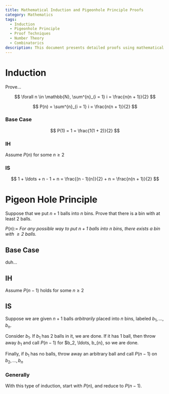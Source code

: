 ```yaml
---
title: Mathematical Induction and Pigeonhole Principle Proofs
category: Mathematics
tags:
  - Induction
  - Pigeonhole Principle
  - Proof Techniques
  - Number Theory
  - Combinatorics
description: This document presents detailed proofs using mathematical induction and the pigeonhole principle. It demonstrates the inductive proof for the sum of natural numbers and provides a step-by-step proof of the pigeonhole principle, emphasizing the general approach to inductive reasoning in mathematics.
---
```



# Induction

Prove...

$$
\forall n \in \mathbb{N}, \sum^{n}_{i = 1} i = \frac{n(n + 1)}{2}
$$

$$
P(n) = \sum^{n}_{i = 1} i = \frac{n(n + 1)}{2}
$$

### Base Case

$$
P(1) = 1 = \frac{1(1 + 2)}{2}
$$

### IH

Assume $P(n)$ for some $n \ge 2$

### IS

$$
1 + \ldots + n - 1 + n = \frac{(n - 1)(n)}{2} + n = \frac{n(n + 1)}{2}
$$

# Pigeon Hole Principle

Suppose that we put $n + 1$ balls into $n$ bins. Prove that there is a bin with at least $2$ balls.

$P(n) :=$ _For any possible way to put $n + 1$ balls into $n$ bins, there exists a bin with $\ge 2$ balls._

## Base Case

duh...

## IH

Assume $P(n - 1)$ holds for some $n \ge 2$

## IS

Suppose we are given $n + 1$ balls _arbitrarily_ placed into $n$ bins, labeled $b_1, \ldots, b_{n}$.

Consider $b_1$. If $b_1$ has 2 balls in it, we are done. If it has 1 ball, then throw away $b_1$ and call $P(n - 1)$ for $b_2, \ldots, b_{n}, so we are done.

Finally, if $b_1$ has no balls, throw away an arbitrary ball and call $P(n - 1)$ on $b_2, \ldots, b_n$

### Generally

With this type of induction, start with $P(n)$, and reduce to $P(n - 1)$.
